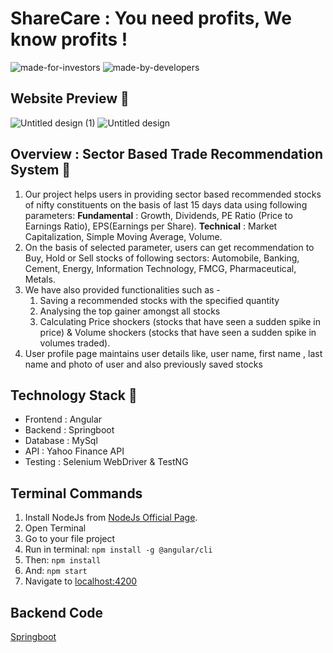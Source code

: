 # ShareCare : You need profits, We know profits !
![made-for-investors](https://user-images.githubusercontent.com/60769966/131154294-7f2c527d-14e3-4b95-90b7-3f447dc1988b.png)
![made-by-developers](https://user-images.githubusercontent.com/60769966/131154458-befd89a1-fb6e-4ad1-bff7-8c44b2e3275e.png)

## Website Preview 👀
![Untitled design (1)](https://user-images.githubusercontent.com/60769966/131153673-974ae155-f6f8-4a00-b6a4-edceb28495d0.png)
![Untitled design](https://user-images.githubusercontent.com/60769966/131153688-1ae966f7-a148-4946-948d-7cc38e4e3000.png)

## Overview : Sector Based Trade Recommendation System 📌
1. Our project helps users in providing sector based recommended stocks of nifty constituents on the basis of last 15 days data using following parameters:
 **Fundamental** : Growth, Dividends, PE Ratio (Price to Earnings Ratio), EPS(Earnings per Share).
 **Technical** : Market Capitalization, Simple Moving Average, Volume.
1. On the basis of selected parameter, users can get recommendation to Buy, Hold or Sell stocks of following sectors: Automobile, Banking, Cement, Energy, Information Technology, FMCG, Pharmaceutical, Metals.
1. We have also provided functionalities such as -
    1. Saving a recommended stocks with the specified quantity
    1. Analysing the top gainer amongst all stocks
    1. Calculating Price shockers (stocks that have seen a sudden spike in price) & Volume shockers (stocks that have seen a sudden spike in volumes traded).
1. User profile page maintains user details like, user name, first name , last name and photo of user and also previously saved stocks

## Technology Stack 🏁
 * Frontend : Angular
 * Backend : Springboot
 * Database : MySql
 * API : Yahoo Finance API
 * Testing : Selenium WebDriver & TestNG

## Terminal Commands
1. Install NodeJs from [NodeJs Official Page](https://nodejs.org/en).
2. Open Terminal
3. Go to your file project
4. Run in terminal: ```npm install -g @angular/cli```
5. Then: ```npm install```
6. And: ```npm start```
7. Navigate to [localhost:4200](localhost:4200)

## Backend Code 
[Springboot](https://github.com/madhavi-dangra/CitiBridge/tree/madhavi)
